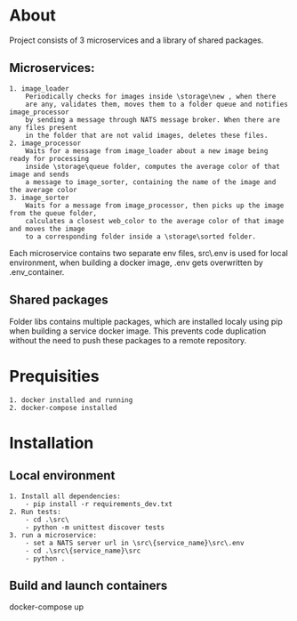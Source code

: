 # About
Project consists of 3 microservices and a library of shared packages.

## Microservices:
    1. image_loader
        Periodically checks for images inside \storage\new , when there
        are any, validates them, moves them to a folder queue and notifies image_processor
        by sending a message through NATS message broker. When there are any files present
        in the folder that are not valid images, deletes these files.
    2. image_processor
        Waits for a message from image_loader about a new image being ready for processing
        inside \storage\queue folder, computes the average color of that image and sends
        a message to image_sorter, containing the name of the image and the average color
    3. image_sorter
        Waits for a message from image_processor, then picks up the image from the queue folder,
        calculates a closest web_color to the average color of that image and moves the image
        to a corresponding folder inside a \storage\sorted folder.

Each microservice contains two separate env files, src\\.env is used for local environment,
when building a docker image, .env gets overwritten by .env_container.


## Shared packages
Folder libs contains multiple packages, which are installed localy 
using pip when building a service docker image. This prevents code duplication without the
need to push these packages to a remote repository.

# Prequisities
    1. docker installed and running
    2. docker-compose installed
# Installation
## Local environment
    1. Install all dependencies:
        - pip install -r requirements_dev.txt
    2. Run tests:
        - cd .\src\
        - python -m unittest discover tests
    3. run a microservice:
        - set a NATS server url in \src\{service_name}\src\.env
        - cd .\src\{service_name}\src
        - python .


## Build and launch containers
docker-compose up

